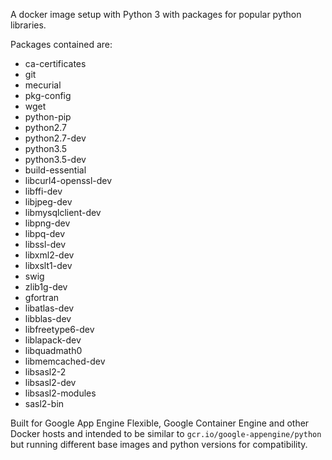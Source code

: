 A docker image setup with Python 3 with packages for popular python libraries.

Packages contained are:
- ca-certificates
- git
- mecurial
- pkg-config
- wget
- python-pip
- python2.7
- python2.7-dev
- python3.5
- python3.5-dev
- build-essential
- libcurl4-openssl-dev
- libffi-dev
- libjpeg-dev
- libmysqlclient-dev
- libpng-dev
- libpq-dev
- libssl-dev
- libxml2-dev
- libxslt1-dev
- swig
- zlib1g-dev
- gfortran
- libatlas-dev
- libblas-dev
- libfreetype6-dev  
- liblapack-dev
- libquadmath0
- libmemcached-dev
- libsasl2-2
- libsasl2-dev
- libsasl2-modules
- sasl2-bin

Built for Google App Engine Flexible, Google Container Engine and other Docker hosts and intended to be similar to `gcr.io/google-appengine/python` but running different base images and python versions for compatibility.
